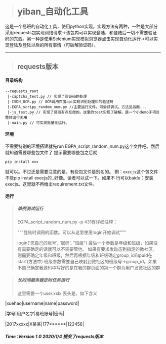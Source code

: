 ># yiban_自动化工具

这是一个易班的自动化工具，使用python实现。实现方法有两种，一种是大部分采用requests包实现网络请求->该包内可以实现登陆，和登陆后一切不需要验证码的东西。另一种是使用Selenium实现模拟浏览器点击实现自动化运行->可以实现登陆及登陆以后的所有事情（可破解验证码）。

---
>## requests版本
#### 目录结构
```
--requests_root
 |-captcha_test.py // 实现了验证码的处理
 |-CSDN_OCR.py // OCR调用百度api实现识别处理后的验证码
 |-EGPA_scripy_random_num.py //主要运行文件，可尝试调试。方法见后面...
 |-js_test.py // 实现了易班有点反爬的。这里的test实现了破解。是一个小demo于项目整体运行无用
 |-main.py // 可实现批量化运行。
```

#### 环境
不需要特别的环境搭建就先run  EGPA_script_random_num.py这个文件吧。然后就知道需要哪些包文件了
提示需要哪些包之后就

`pip install xxx`

就可以。不过还是需要注意的是，有些包文件是别名的。
例：`execjs`这个包文件不能pip install execjs的..好像。读者可以试一下。如果不
行可以baidu：安装execjs。这里就不再给出requirement.txt文件。

#### 运行
> ##### 单例测试运行
> EGPA_script_random_num.py -p 431有详细注释：
>
>"""登陆时调用的函数。可以从这里使用login开始调试"""
>
> login('您自己的账号', '密码', "班级")
最后一个参数是年级和班级，如果没有需要确定的话就可以不需要管他。
如果有要求发动态到指定的微社区，则需要确定年级和班级，然后再根据年级和班级确定group_id和puid在start(方法中)
班级参数需要自己映射到微社区的班级号->group_id。如果不自己确定我源码中写好的是在我的群页面的第一个群为用户发微社区的群

> ##### 长时间服务器定时任务运行
>这里需要一个user.xslx 表头是，如下含义

|xuehao|username|name|password|

|学号|用户名字|易班账号|密码|

|2017xxxxx|X某某|177******|123456|

##### Time :Version 1.0 2020/1/4 提交了requests版本 